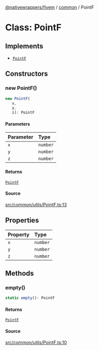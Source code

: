 [@nativewrappers/fivem](../../README.md) / [common](../README.md) / PointF

# Class: PointF

## Implements

- [`PointF`](PointF.md)

## Constructors

### new PointF()

```ts
new PointF(
   x, 
   y, 
   z): PointF
```

#### Parameters

| Parameter | Type |
| :------ | :------ |
| `x` | `number` |
| `y` | `number` |
| `z` | `number` |

#### Returns

[`PointF`](PointF.md)

#### Source

[src/common/utils/PointF.ts:13](https://github.com/nativewrappers/fivem/blob/dc30be651dd1d99507081f19ee3707fad2d3aa44/src/common/utils/PointF.ts#L13)

## Properties

| Property | Type |
| :------ | :------ |
| `x` | `number` |
| `y` | `number` |
| `z` | `number` |

## Methods

### empty()

```ts
static empty(): PointF
```

#### Returns

[`PointF`](PointF.md)

#### Source

[src/common/utils/PointF.ts:10](https://github.com/nativewrappers/fivem/blob/dc30be651dd1d99507081f19ee3707fad2d3aa44/src/common/utils/PointF.ts#L10)
